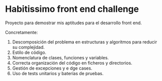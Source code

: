 # Habitissimo front end challenge

Proyecto para demostrar mis aptitudes para el desarrollo front end.

Concretamente:
1. Descomposición del problema en estructuras y algoritmos para reducir su complejidad.
2. Estilo de código.
3. Nomenclatura de clases, funciones y variables.
4. Correcta organización del código en ficheros y directorios.
5. Gestión de excepciones y e  dge cases.
6. Uso de tests unitarios y baterías de pruebas.